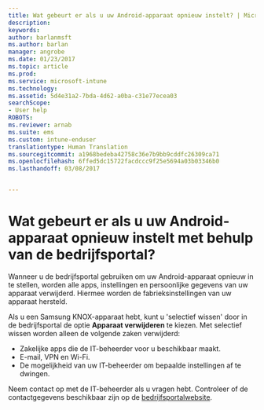 ```yaml
---
title: Wat gebeurt er als u uw Android-apparaat opnieuw instelt? | Microsoft Docs
description: 
keywords: 
author: barlanmsft
ms.author: barlan
manager: angrobe
ms.date: 01/23/2017
ms.topic: article
ms.prod: 
ms.service: microsoft-intune
ms.technology: 
ms.assetid: 5d4e31a2-7bda-4d62-a0ba-c31e77ecea03
searchScope:
- User help
ROBOTS: 
ms.reviewer: arnab
ms.suite: ems
ms.custom: intune-enduser
translationtype: Human Translation
ms.sourcegitcommit: a1968bedeba42758c36e7b9bb9cddfc26309ca71
ms.openlocfilehash: 6ffed5dc15722facdccc9f25e5694a03b03346b0
ms.lasthandoff: 03/08/2017


---
```



# <a name="what-happens-if-you-reset-your-android-device-using-the-company-portal"></a>Wat gebeurt er als u uw Android-apparaat opnieuw instelt met behulp van de bedrijfsportal?

Wanneer u de bedrijfsportal gebruiken om uw Android-apparaat opnieuw in te stellen, worden alle apps, instellingen en persoonlijke gegevens van uw apparaat verwijderd. Hiermee worden de fabrieksinstellingen van uw apparaat hersteld.

Als u een Samsung KNOX-apparaat hebt, kunt u 'selectief wissen' door in de bedrijfsportal de optie **Apparaat verwijderen** te kiezen. Met selectief wissen worden alleen de volgende zaken verwijderd:

- Zakelijke apps die de IT-beheerder voor u beschikbaar maakt.
- E-mail, VPN en Wi-Fi.
- De mogelijkheid van uw IT-beheerder om bepaalde instellingen af te dwingen.

Neem contact op met de IT-beheerder als u vragen hebt. Controleer of de contactgegevens beschikbaar zijn op de [bedrijfsportalwebsite](http://portal.manage.microsoft.com).

